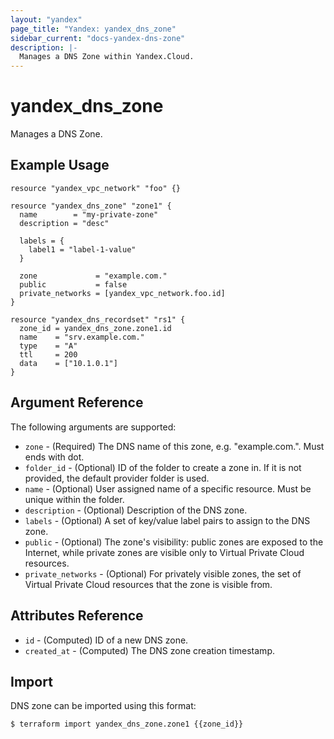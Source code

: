 ```yaml
---
layout: "yandex"
page_title: "Yandex: yandex_dns_zone"
sidebar_current: "docs-yandex-dns-zone"
description: |-
  Manages a DNS Zone within Yandex.Cloud.
---
```


# yandex\_dns\_zone

Manages a DNS Zone.

## Example Usage

```hcl
resource "yandex_vpc_network" "foo" {}

resource "yandex_dns_zone" "zone1" {
  name        = "my-private-zone"
  description = "desc"

  labels = {
    label1 = "label-1-value"
  }

  zone             = "example.com."
  public           = false
  private_networks = [yandex_vpc_network.foo.id]
}

resource "yandex_dns_recordset" "rs1" {
  zone_id = yandex_dns_zone.zone1.id
  name    = "srv.example.com."
  type    = "A"
  ttl     = 200
  data    = ["10.1.0.1"]
}
```

## Argument Reference

The following arguments are supported:

* `zone` - (Required) The DNS name of this zone, e.g. "example.com.". Must ends with dot.
* `folder_id` - (Optional) ID of the folder to create a zone in. If it is not provided, the default provider folder is used.
* `name` - (Optional) User assigned name of a specific resource. Must be unique within the folder.
* `description` - (Optional) Description of the DNS zone.
* `labels` - (Optional) A set of key/value label pairs to assign to the DNS zone.
* `public` - (Optional) The zone's visibility: public zones are exposed to the Internet, while private zones are visible only to Virtual Private Cloud resources.
* `private_networks` - (Optional) For privately visible zones, the set of Virtual Private Cloud resources that the zone is visible from.

## Attributes Reference

* `id` - (Computed) ID of a new DNS zone.
* `created_at` - (Computed) The DNS zone creation timestamp.

## Import

DNS zone can be imported using this format:

```
$ terraform import yandex_dns_zone.zone1 {{zone_id}}
```
